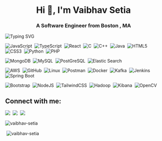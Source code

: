 
<!-- markdownlint-disable MD033 MD041 -->
<h1 align="center">Hi 👋, I'm Vaibhav Setia</h1>
<h3 align="center">A Software Engineer from Boston , MA</h3>
<!-- markdownlint-enable MD033 -->

![Typing SVG](https://readme-typing-svg.demolab.com?font=Roberto+Mono&size=25&pause=1000&color=3FB950&center=true&vCenter=true&width=1000&lines=Backend+Developer;Frontend+Developer;Algorithms+Solver)

<!-- #### Languages: -->
![JavaScript](https://img.shields.io/badge/javascript-%23323330.svg?style=for-the-badge&logo=javascript&logoColor=%23F7DF1E)&nbsp;
![TypeScript](https://img.shields.io/badge/typescript-%23007ACC.svg?style=for-the-badge&logo=typescript&logoColor=white)&nbsp;
![React](https://img.shields.io/badge/React-%23007ACC.svg?style=for-the-badge&logo=react&logoColor=#61DAFB)&nbsp;
![C](https://img.shields.io/badge/c-%2300599C.svg?style=for-the-badge&logo=c&logoColor=white)&nbsp;
![C++](https://img.shields.io/badge/c++-%2300599C.svg?style=for-the-badge&logo=c%2B%2B&logoColor=white)&nbsp;
![Java](https://img.shields.io/badge/Java-ED8B00?style=for-the-badge&logo=java&logoColor=white)&nbsp;
![HTML5](https://img.shields.io/badge/html5-%23E34F26.svg?style=for-the-badge&logo=html5&logoColor=white)&nbsp;
![CSS3](https://img.shields.io/badge/css3-%231572B6.svg?style=for-the-badge&logo=css3&logoColor=white)&nbsp;
![Python](https://img.shields.io/badge/Python-3776AB?style=for-the-badge&logo=python&logoColor=white)&nbsp;
![PHP](https://img.shields.io/badge/PHP-%23008080.svg?style=for-the-badge&logo=php&logoColor=#777BB4)&nbsp;
<!--![Markdown](https://img.shields.io/badge/markdown-%23000000.svg?style=for-the-badge&logo=markdown&logoColor=white)&nbsp;->

<!-- #### Database -->
![MongoDB](https://img.shields.io/badge/MongoDB-%234ea94b.svg?style=for-the-badge&logo=mongodb&logoColor=white)&nbsp;
![MySQL](https://img.shields.io/badge/MySQL-00000F?style=for-the-badge&logo=mysql&logoColor=white)&nbsp;
![PostGreSQL](https://img.shields.io/badge/PostGreSQL-00000F?style=for-the-badge&logo=postgresql&logoColor=#4169E1)&nbsp;
![Elastic Search](https://img.shields.io/badge/Elastic%20Search-FF9900?style=for-the-badge&logo=elastic&logoColor=##005571)&nbsp;
<!-- #### Tools and Platforms -->
![AWS](https://img.shields.io/badge/AWS-E44C30?style=for-the-badge&logo=amazonaws&logoColor=#232F3E)&nbsp;
![GitHub](https://img.shields.io/badge/github-%23121011.svg?style=for-the-badge&logo=github&logoColor=white)&nbsp;
![Linux](https://img.shields.io/badge/Linux-FCC624?style=for-the-badge&logo=linux&logoColor=black)&nbsp;
![Postman](https://img.shields.io/badge/Postman-FF6C37?style=for-the-badge&logo=postman&logoColor=white)&nbsp;
![Docker](https://img.shields.io/badge/docker-%230db7ed.svg?style=for-the-badge&logo=docker&logoColor=white)&nbsp;
![Kafka](https://img.shields.io/badge/Kafka-%23430098.svg?style=for-the-badge&logo=apachekafka&logoColor=#231F20)&nbsp;
![Jenkins](https://img.shields.io/badge/Jenkins-0078d7.svg?style=for-the-badge&logo=jenkins&logoColor=#D24939)&nbsp;
![Spring Boot](https://img.shields.io/badge/Spring%20Boot-3DDC84.svg?style=for-the-badge&logo=springboot&logoColor=#6DB33F)&nbsp;


<!-- #### Frameworks -->
![Bootstrap](https://img.shields.io/badge/bootstrap-%238511FA.svg?style=for-the-badge&logo=bootstrap&logoColor=white)&nbsp;
![NodeJS](https://img.shields.io/badge/node.js-6DA55F?style=for-the-badge&logo=node.js&logoColor=white)&nbsp;
![TailwindCSS](https://img.shields.io/badge/tailwindcss-%2338B2AC.svg?style=for-the-badge&logo=tailwind-css&logoColor=white)&nbsp;
![Hadoop](https://img.shields.io/badge/Hadoop-%230db7ed.svg?style=for-the-badge&logo=apachehadoop&logoColor=#0A0C0D)&nbsp;
![Kibana](https://img.shields.io/badge/Kibana-%2338B2AC.svg?style=for-the-badge&logo=kibana&logoColor=#005571)&nbsp;
![OpenCV](https://img.shields.io/badge/OpenCV-FF9900?style=for-the-badge&logo=opencv&logoColor=#5C3EE8)&nbsp;
<!--![Express.js](https://img.shields.io/badge/express.js-%23404d59.svg?style=for-the-badge&logo=express&logoColor=%2361DAFB)&nbsp;-->
<!--![React](https://img.shields.io/badge/react-%2320232a.svg?style=for-the-badge&logo=react&logoColor=%2361DAFB)&nbsp;-->

<!--![Next JS](https://img.shields.io/badge/Next-black?style=for-the-badge&logo=next.js&logoColor=white)&nbsp;-->

<!--![MUI](https://img.shields.io/badge/MUI-%230081CB.svg?style=for-the-badge&logo=mui&logoColor=white)&nbsp;-->

## Connect with me:
<p align = "center">


[<img src ="https://img.shields.io/badge/Portfolio-255E63?style=for-the-badge&logo=About.me&logoColor=white">](https://vaibhavsetia.info/)&nbsp;
[<img src="https://img.shields.io/badge/LinkedIn-0077B5?style=for-the-badge&logo=linkedin&logoColor=white" />](https://www.linkedin.com/in/vaibhav-setia/)&nbsp;
 [<img src ="https://img.shields.io/badge/Gmail-D14836?style=for-the-badge&logo=gmail&logoColor=white">](mailto:setia.v@northeastern.edu)&nbsp;



<p><img align="center" src="https://github-readme-stats.vercel.app/api/top-langs?username=vaibhav-setia&show_icons=true&locale=en&layout=compact" alt="vaibhav-setia" /></p>
<p>&nbsp;<img align="center" src="https://github-readme-stats.vercel.app/api?username=vaibhav-setia&show_icons=true&locale=en" alt="vaibhav-setia" /></p>
</p>
<!-- [![Typing SVG](https://readme-typing-svg.demolab.com?font=Fira+Code&color=00FF31&background=161B2200&center=true&vCenter=true&multiline=true&width=800&lines=%F0%9F%91%8B+Hi!+I+am+Lakshay+Setia)](https://git.io/typing-svg) -->
<!-- 
<br>
<br> -->
<!--
**vaibhav-setia/vaibhav-setia** is a ✨ _special_ ✨ repository because its `README.md` (this file) appears on your GitHub profile.

Here are some ideas to get you started:

- 🔭 I’m currently working on ...
- 🌱 I’m currently learning ...
- 👯 I’m looking to collaborate on ...
- 🤔 I’m looking for help with ...
- 💬 Ask me about ...
- 📫 How to reach me: ...
- 😄 Pronouns: ...
- ⚡ Fun fact: ...
-->
